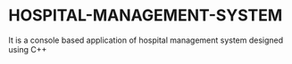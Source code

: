 # HOSPITAL-MANAGEMENT-SYSTEM
It is a console based application of hospital management system designed using C++ 
